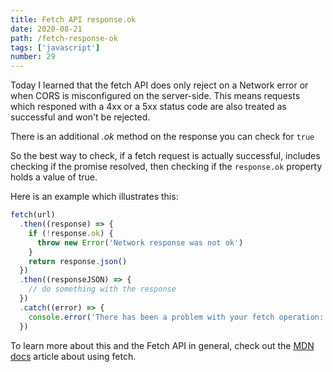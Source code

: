 ```yaml
---
title: Fetch API response.ok
date: 2020-08-21
path: /fetch-response-ok
tags: ['javascript']
number: 29
---
```


Today I learned that the fetch API does only reject on a Network error or when
CORS is misconfigured on the server-side. This means requests which responed
with a 4xx or a 5xx status code are also treated as successful and won't be
rejected.

There is an additional _.ok_ method on the response you can check for `true`

So the best way to check, if a fetch request is actually successful, includes
checking if the promise resolved, then checking if the `response.ok` property
holds a value of true.

Here is an example which illustrates this:

```javascript
fetch(url)
  .then((response) => {
    if (!response.ok) {
      throw new Error('Network response was not ok')
    }
    return response.json()
  })
  .then((responseJSON) => {
    // do something with the response
  })
  .catch((error) => {
    console.error('There has been a problem with your fetch operation:', error)
  })
```

To learn more about this and the Fetch API in general, check out the
[MDN docs](https://developer.mozilla.org/en-US/docs/Web/API/Fetch_API/Using_Fetch#Response_objects)
article about using fetch.
